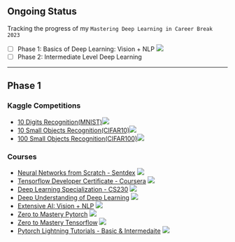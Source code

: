 ## Ongoing Status
Tracking the progress of my `Mastering Deep Learning in Career Break 2023`
- [ ] Phase 1: Basics of Deep Learning: Vision + NLP ![](https://geps.dev/progress/60)
- [ ] Phase 2: Intermediate Level Deep Learning 

---
## Phase 1

### Kaggle Competitions
- [10 Digits Recognition(MNIST)](./Resources/Kaggle/mnist_competition.md)![](https://geps.dev/progress/60)
- [10 Small Objects Recognition(CIFAR10)](./Resources/Kaggle/cifar10_competition.md)![](https://geps.dev/progress/60)
- [100 Small Objects Recognition(CIFAR100)](./Resources/Kaggle/cifar100_competition.md)![](https://geps.dev/progress/0)


### Courses
- [Neural Networks from Scratch - Sentdex](./Resources/1_Moocs/Neural_Networks_from_Scratch_sentdex.md)     ![](https://geps.dev/progress/40)
- [Tensorflow Developer Certificate - Coursera](./Resources/1_Moocs/Tensorflow_Developer_Certificate_Specialization.md)     ![](https://geps.dev/progress/30)
- [Deep Learning Specialization - CS230](./Resources/1_Moocs/CS230_Deep_Learning_Specialization_Andrew_Ng.md)   ![](https://geps.dev/progress/20)
- [Deep Understanding of Deep Learning](./Resources/1_Moocs/Deep_Understanding_of_Deep_Learning_Mike_Cohen.md)  ![](https://geps.dev/progress/5)
- [Extensive AI: Vision + NLP](./Resources/1_Moocs/ERA1_School_Of_AI.md)    ![](https://geps.dev/progress/15)
- [Zero to Mastery Pytorch](./Resources/1_Moocs/Zero_to_mastery_Pytorch.md) ![](https://geps.dev/progress/25)
- [Zero to Mastery Tensorflow](./Resources/1_Moocs/Zero_to_mastery_Tensorflow.md) ![](https://geps.dev/progress/0)
- [Pytorch Lightning Tutorials - Basic & Intermedaite](./Resources/1_Moocs/Pytorch_Lightning_Level_Up_Basic_to_Expert.md) ![](https://geps.dev/progress/20)
